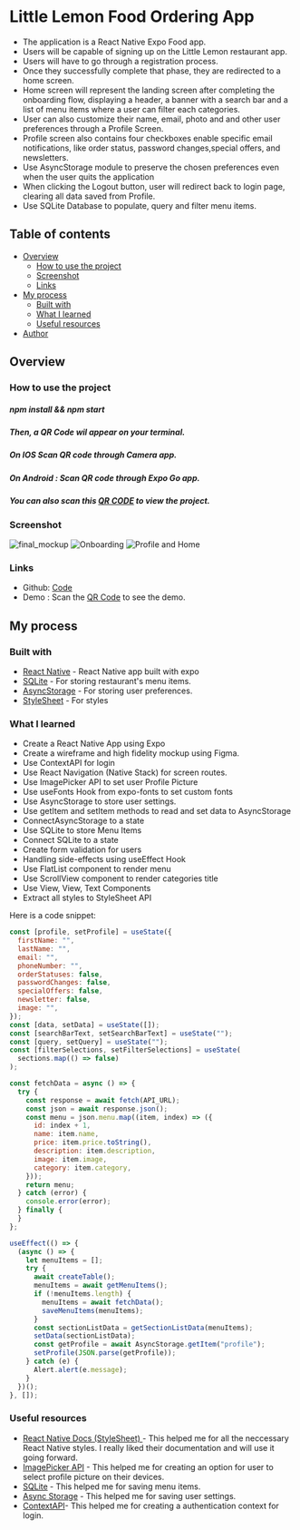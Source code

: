 # Little Lemon Food Ordering App

- The application is a React Native Expo Food app.
- Users will be capable of signing up on the Little Lemon restaurant app.
- Users will have to go through a registration process.
- Once they successfully complete that phase, they are redirected to a home screen.
- Home screen will represent the landing screen after completing the onboarding flow, displaying a header, a banner with a search bar and a list of menu items where a user can filter each categories.
- User can also customize their name, email, photo and and other user preferences through a Profile Screen.
- Profile screen also contains four checkboxes enable specific email notifications, like order status, password changes,special offers, and newsletters.
- Use AsyncStorage module to preserve the chosen preferences even when the user quits the application
- When clicking the Logout button, user will redirect back to login page, clearing all data saved from Profile.
- Use SQLite Database to populate, query and filter menu items.

## Table of contents

- [Overview](#overview)
  - [How to use the project](#how-to-use-the-project)
  - [Screenshot](#screenshot)
  - [Links](#links)
- [My process](#my-process)
  - [Built with](#built-with)
  - [What I learned](#what-i-learned)
  - [Useful resources](#useful-resources)
- [Author](#author)

## Overview

### How to use the project

##### npm install && npm start
##### Then, a QR Code wil appear on your terminal.
##### On IOS Scan QR code through Camera app.
##### On Android : Scan QR code through Expo Go app.

##### You can also scan this [QR CODE](https://github.com/MuskanSharma7/Little-Lemon-Capstone-App) to view the project. 

### Screenshot
![final_mockup](https://user-images.githubusercontent.com/108392678/217717918-a6f83c94-c1ab-4796-903e-388b9a67cdd9.jpg)
![Onboarding](https://user-images.githubusercontent.com/108392678/217715066-19026169-ab51-450e-b21c-cc925940d03e.jpg)
![Profile and Home](https://user-images.githubusercontent.com/108392678/217715079-d66eb960-f5cf-4cdf-8f33-b45b320fca7e.jpg)

### Links

- Github: [Code](https://github.com/MuskanSharma7/Little-Lemon-Capstone-App)
- Demo : Scan the [QR Code](https://expo.dev/@MuskanSharma7/Little-Lemon-Capstone-App?serviceType=classic&distribution=expo-) to see the demo.

## My process

### Built with

- [React Native](https://reactnative.dev/docs/environment-setup) - React Native app built with expo
- [SQLite](https://docs.expo.dev/versions/latest/sdk/sqlite/) - For storing restaurant's menu items.
- [AsyncStorage](https://react-native-async-storage.github.io/async-storage/docs/api/) - For storing user preferences.
- [StyleSheet](https://reactnative.dev/docs/stylesheet) - For styles

### What I learned

- Create a React Native App using Expo
- Create a wireframe and high fidelity mockup using Figma.
- Use ContextAPI for login
- Use React Navigation (Native Stack) for screen routes.
- Use ImagePicker API to set user Profile Picture
- Use useFonts Hook from expo-fonts to set custom fonts
- Use AsyncStorage to store user settings.
- Use getItem and setItem methods to read and set data to AsyncStorage
- ConnectAsyncStorage to a state
- Use SQLite to store Menu Items
- Connect SQLite to a state
- Create form validation for users
- Handling side-effects using useEffect Hook
- Use FlatList component to render menu
- Use ScrollView component to render categories title
- Use View, View, Text Components
- Extract all styles to StyleSheet API

Here is a code snippet:

```jsx
const [profile, setProfile] = useState({
  firstName: "",
  lastName: "",
  email: "",
  phoneNumber: "",
  orderStatuses: false,
  passwordChanges: false,
  specialOffers: false,
  newsletter: false,
  image: "",
});
const [data, setData] = useState([]);
const [searchBarText, setSearchBarText] = useState("");
const [query, setQuery] = useState("");
const [filterSelections, setFilterSelections] = useState(
  sections.map(() => false)
);

const fetchData = async () => {
  try {
    const response = await fetch(API_URL);
    const json = await response.json();
    const menu = json.menu.map((item, index) => ({
      id: index + 1,
      name: item.name,
      price: item.price.toString(),
      description: item.description,
      image: item.image,
      category: item.category,
    }));
    return menu;
  } catch (error) {
    console.error(error);
  } finally {
  }
};

useEffect(() => {
  (async () => {
    let menuItems = [];
    try {
      await createTable();
      menuItems = await getMenuItems();
      if (!menuItems.length) {
        menuItems = await fetchData();
        saveMenuItems(menuItems);
      }
      const sectionListData = getSectionListData(menuItems);
      setData(sectionListData);
      const getProfile = await AsyncStorage.getItem("profile");
      setProfile(JSON.parse(getProfile));
    } catch (e) {
      Alert.alert(e.message);
    }
  })();
}, []);
```

### Useful resources

- [React Native Docs (StyleSheet) ](https://reactnative.dev/docs/stylesheet) - This helped me for all the neccessary React Native styles. I really liked their documentation and will use it going forward.
- [ImagePicker API](https://docs.expo.dev/versions/latest/sdk/imagepicker/) - This helped me for creating an option for user to select profile picture on their devices.
- [SQLite](https://docs.expo.dev/versions/latest/sdk/sqlite/) - This helped me for saving menu items.
- [Async Storage](https://react-native-async-storage.github.io/async-storage/docs/api/) - This helped me for saving user settings.
- [ContextAPI](https://beta.reactjs.org/reference/react/createContext)- This helped me for creating a authentication context for login.

